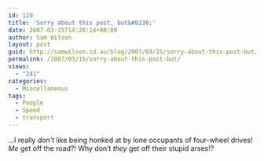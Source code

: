 ```yaml
---
id: 120
title: 'Sorry about this post, but&#8230;'
date: 2007-03-15T14:20:14+00:00
author: Sam Wilson
layout: post
guid: http://samwilson.id.au/blog/2007/03/15/sorry-about-this-post-but/
permalink: /2007/03/15/sorry-about-this-post-but/
views:
  - "241"
categories:
  - Miscellaneous
tags:
  - People
  - Speed
  - transport
---
```

&#8230;I really _don&#8217;t_ like being honked at by lone occupants of four-wheel drives! _Me_ get off the road?! Why don&#8217;t _they_ get off their stupid arses!?